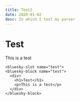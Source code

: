 ```yaml
---
title: Test2
date: 2020-01-02
desc: In which I test my parser
---
```

# Test
This is a test

```
<bluesky-slot name="test">
<bluesky-block name="test">
  <div>
    <h1>Test</h1>
    <p>This is a test</p>
  </div>
</bluesky-block>
```
